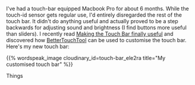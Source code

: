 <!--
.. title: Making the touch bar useful
.. slug: making-the-touch-bar-useful
.. date: 2018-05-12 06:58:50 UTC+10:00
.. tags: 
.. category: 
.. link: 
.. description: 
.. type: text
-->

I've had a touch-bar equipped Macbook Pro for about 6 months. While the touch-id sensor gets regular use, I'd entirely disregarded the rest of the touch bar. It didn't do anything useful and actually proved to be a step backwards for adjusting sound and brightness (I find buttons more useful than sliders). I recently read [Making the Touch Bar finally useful](http://vas3k.com/blog/touchbar/) and discovered how [BetterTouchTool](https://folivora.ai/) can be used to customise the touch bar. Here's my new touch bar:

{{% wordspeak_image cloudinary_id=touch-bar_ele2ra title="My customised touch bar" %}}

Things
